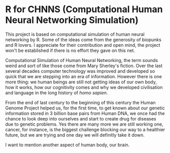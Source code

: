 R for CHNNS (Computational Human Neural Networking Simulation)
==

This project is based on computational simulation of human neural networking by R. Some of the ideas come from the generosity of biopunks and R lovers.
I appreciate for their contribution and open mind, the project won't be established if there is no effort they gave on this net.

Computational Simulation of Human Neural Networking, the term sounds weird and sort of like those come from Mary Sherley's fiction. Over the last several decades computer technology was improved and developed so quick that we are stepping into an era of information. 
However there is one more thing: we human beings are still not getting ideas of our own body, how it works, how our cognitivity comes and why we developed civilisation and language in the long history of *homo sapien*.

From the end of last century to the beginning of this century the Human Genome Project helped us, for the first time, to get known about our genetic information stored in 3 billion base pairs from Human DNA, we once had the chance to look deep into ourselves and start to create drug for diseases due to genetic problems. Yes there are many more we are still working one, cancer, for instance, is the biggest challenge blocking our way to a healthier future, but we are trying and one day we will definitly take it down.

I want to mention another aspect of human body, our brain.


